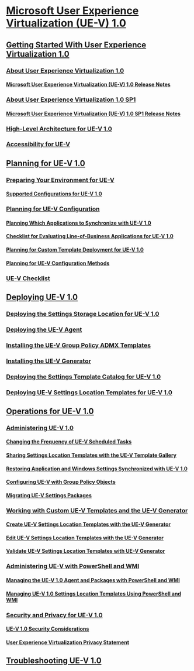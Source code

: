 # [Microsoft User Experience Virtualization (UE-V) 1.0](index.md)
## [Getting Started With User Experience Virtualization 1.0](getting-started-with-user-experience-virtualization-10.md)
### [About User Experience Virtualization 1.0](about-user-experience-virtualization-10.md)
#### [Microsoft User Experience Virtualization (UE-V) 1.0 Release Notes](microsoft-user-experience-virtualization--ue-v--10-release-notes.md)
### [About User Experience Virtualization 1.0 SP1](about-user-experience-virtualization-10-sp1.md)
#### [Microsoft User Experience Virtualization (UE-V) 1.0 SP1 Release Notes](microsoft-user-experience-virtualization--ue-v--10-sp1-release-notes.md)
### [High-Level Architecture for UE-V 1.0](high-level-architecture-for-ue-v-10.md)
### [Accessibility for UE-V](accessibility-for-ue-v.md)
## [Planning for UE-V 1.0](planning-for-ue-v-10.md)
### [Preparing Your Environment for UE-V](preparing-your-environment-for-ue-v.md)
#### [Supported Configurations for UE-V 1.0](supported-configurations-for-ue-v-10.md)
### [Planning for UE-V Configuration](planning-for-ue-v-configuration.md)
#### [Planning Which Applications to Synchronize with UE-V 1.0](planning-which-applications-to-synchronize-with-ue-v-10.md)
#### [Checklist for Evaluating Line-of-Business Applications for UE-V 1.0](checklist-for-evaluating-line-of-business-applications-for-ue-v-10.md)
#### [Planning for Custom Template Deployment for UE-V 1.0](planning-for-custom-template-deployment-for-ue-v-10.md)
#### [Planning for UE-V Configuration Methods](planning-for-ue-v-configuration-methods.md)
### [UE-V Checklist](ue-v-checklist.md)
## [Deploying UE-V 1.0](deploying-ue-v-10.md)
### [Deploying the Settings Storage Location for UE-V 1.0](deploying-the-settings-storage-location-for-ue-v-10.md)
### [Deploying the UE-V Agent](deploying-the-ue-v-agent.md)
### [Installing the UE-V Group Policy ADMX Templates](installing-the-ue-v-group-policy-admx-templates.md)
### [Installing the UE-V Generator](installing-the-ue-v-generator.md)
### [Deploying the Settings Template Catalog for UE-V 1.0](deploying-the-settings-template-catalog-for-ue-v-10.md)
### [Deploying UE-V Settings Location Templates for UE-V 1.0](deploying-ue-v-settings-location-templates-for-ue-v-10.md)
## [Operations for UE-V 1.0](operations-for-ue-v-10.md)
### [Administering UE-V 1.0](administering-ue-v-10.md)
#### [Changing the Frequency of UE-V Scheduled Tasks](changing-the-frequency-of-ue-v-scheduled-tasks.md)
#### [Sharing Settings Location Templates with the UE-V Template Gallery](sharing-settings-location-templates-with-the-ue-v-template-gallery.md)
#### [Restoring Application and Windows Settings Synchronized with UE-V 1.0](restoring-application-and-windows-settings-synchronized-with-ue-v-10.md)
#### [Configuring UE-V with Group Policy Objects](configuring-ue-v-with-group-policy-objects.md)
#### [Migrating UE-V Settings Packages](migrating-ue-v-settings-packages.md)
### [Working with Custom UE-V Templates and the UE-V Generator](working-with-custom-ue-v-templates-and-the-ue-v-generator.md)
#### [Create UE-V Settings Location Templates with the UE-V Generator](create-ue-v-settings-location-templates-with-the-ue-v-generator.md)
#### [Edit UE-V Settings Location Templates with the UE-V Generator](edit-ue-v-settings-location-templates-with-the-ue-v-generator.md)
#### [Validate UE-V Settings Location Templates with UE-V Generator](validate-ue-v-settings-location-templates-with-ue-v-generator.md)
### [Administering UE-V with PowerShell and WMI](administering-ue-v-with-powershell-and-wmi.md)
#### [Managing the UE-V 1.0 Agent and Packages with PowerShell and WMI](managing-the-ue-v-10-agent-and-packages-with-powershell-and-wmi.md)
#### [Managing UE-V 1.0 Settings Location Templates Using PowerShell and WMI](managing-ue-v-10-settings-location-templates-using-powershell-and-wmi.md)
### [Security and Privacy for UE-V 1.0](security-and-privacy-for-ue-v-10.md)
#### [UE-V 1.0 Security Considerations](ue-v-10-security-considerations.md)
#### [User Experience Virtualization Privacy Statement](user-experience-virtualization-privacy-statement.md)
## [Troubleshooting UE-V 1.0](troubleshooting-ue-v-10.md)

